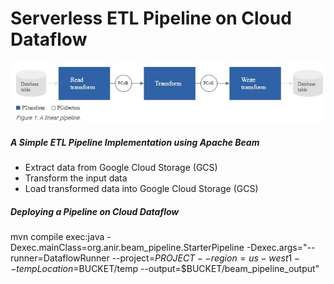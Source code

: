 # Serverless ETL Pipeline on Cloud Dataflow

![Architecture](https://github.com/anushirahatti/beam_pipeline/blob/master/simple-data-pipeline.jpg)

##### A Simple ETL Pipeline Implementation using Apache Beam
- Extract data from Google Cloud Storage (GCS)
- Transform the input data
- Load transformed data into Google Cloud Storage (GCS)

##### Deploying a Pipeline on Cloud Dataflow
mvn compile exec:java -Dexec.mainClass=org.anir.beam_pipeline.StarterPipeline -Dexec.args="--runner=DataflowRunner --project=$PROJECT --region=us-west1 --tempLocation=$BUCKET/temp --output=$BUCKET/beam_pipeline_output"
